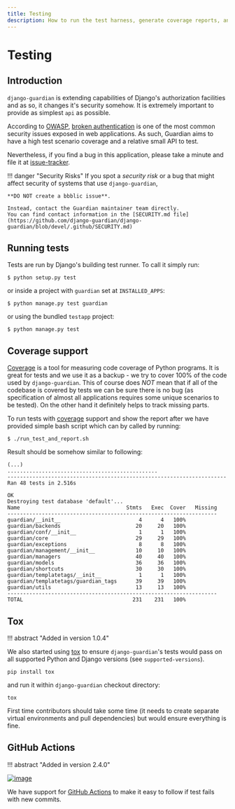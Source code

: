 ```yaml
---
title: Testing
description: How to run the test harness, generate coverage reports, and other considerations while writing unit tests.
---
```


# Testing

## Introduction

`django-guardian` is extending capabilities of Django's authorization
facilities and as so, it changes it's security somehow.
It is extremely important to provide as simplest `api` as possible.

According to [OWASP](http://www.owasp.org/), [broken
authentication](http://www.owasp.org/index.php/Top_10_2010-A3) is one of
the most common security issues exposed in web applications.
As such, Guardian aims to have a high test scenario coverage and a relative small API to test.

Nevertheless, if you find a bug in this application, please take a minute and file it at
[issue-tracker](http://github.com/django-guardian/django-guardian).

!!! danger "Security Risks"
    If you spot a *security risk* or a bug that might affect security of systems that use `django-guardian`,

    **DO NOT create a bbblic issue**. 

    Instead, contact the Guardian maintainer team directly.
    You can find contact information in the [SECURITY.md file](https://github.com/django-guardian/django-guardian/blob/devel/.github/SECURITY.md)

## Running tests

Tests are run by Django's building test runner. To call it simply run:

```shell
$ python setup.py test
```

or inside a project with `guardian` set at `INSTALLED_APPS`:

```shell
$ python manage.py test guardian
```

or using the bundled `testapp` project:

```shell
$ python manage.py test
```

## Coverage support

[Coverage](http://nedbatchelder.com/code/coverage/) is a tool for
measuring code coverage of Python programs. It is great for tests and we
use it as a backup - we try to cover 100% of the code used by
`django-guardian`. This of course does *NOT* mean that if all of the
codebase is covered by tests we can be sure there is no bug (as
specification of almost all applications requires some unique scenarios
to be tested). On the other hand it definitely helps to track missing
parts.

To run tests with [coverage](http://nedbatchelder.com/code/coverage/)
support and show the report after we have provided simple bash script
which can by called by running:

```shell
$ ./run_test_and_report.sh
```

Result should be somehow similar to following:

```shell
(...)
................................................
----------------------------------------------------------------------
Ran 48 tests in 2.516s

OK
Destroying test database 'default'...
Name                                  Stmts   Exec  Cover   Missing
-------------------------------------------------------------------
guardian/__init__                         4      4   100%
guardian/backends                        20     20   100%
guardian/conf/__init__                    1      1   100%
guardian/core                            29     29   100%
guardian/exceptions                       8      8   100%
guardian/management/__init__             10     10   100%
guardian/managers                        40     40   100%
guardian/models                          36     36   100%
guardian/shortcuts                       30     30   100%
guardian/templatetags/__init__            1      1   100%
guardian/templatetags/guardian_tags      39     39   100%
guardian/utils                           13     13   100%
-------------------------------------------------------------------
TOTAL                                   231    231   100%
```

## Tox


!!! abstract "Added in version 1.0.4"

We also started using [tox](http://pypi.python.org/pypi/tox) to ensure
`django-guardian`'s tests would pass on all supported Python and Django
versions (see `supported-versions`). 

```shell
pip install tox
```

and run it within `django-guardian` checkout directory:

```shell
tox
```

First time contributors should take some time (it needs to create separate virtual
environments and pull dependencies) but would ensure everything is fine.

## GitHub Actions

!!! abstract "Added in version 2.4.0"

[![image](https://github.com/django-guardian/django-guardian/workflows/Tests/badge.svg?branch=devel)](https://github.com/django-guardian/django-guardian/actions/workflows/tests.yml)

We have support for [GitHub Actions](https://github.com/django-guardian/django-guardian/actions)
to make it easy to follow if test fails with new commits.
